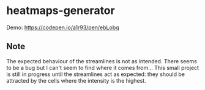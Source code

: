 # heatmaps-generator

Demo: https://codepen.io/a1r93/pen/ebLobq

## Note

The expected behaviour of the streamlines is not as intended. There seems to be a bug but I can't seem to find where it comes from... This small project is still in progress until the streamlines act as expected: they should be attracted by the cells where the intensity is the highest.
